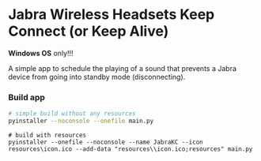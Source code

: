 # Jabra Wireless Headsets Keep Connect (or Keep Alive)

**Windows OS** only!!!

A simple app to schedule the playing of a sound that prevents a Jabra device from going into standby mode (disconnecting).

### Build app

```bash
# simple build without any resources
pyinstaller --noconsole --onefile main.py
```

```
# build with resources
pyinstaller --onefile --noconsole --name JabraKC --icon resources\icon.ico --add-data "resources\\icon.ico;resources" main.py
```
